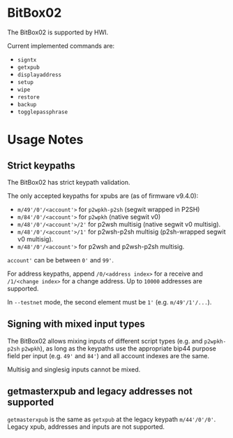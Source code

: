 # BitBox02

The BitBox02 is supported by HWI.

Current implemented commands are:

* `signtx`
* `getxpub`
* `displayaddress`
* `setup`
* `wipe`
* `restore`
* `backup`
* `togglepassphrase`

# Usage Notes

## Strict keypaths

The BitBox02 has strict keypath validation.

The only accepted keypaths for xpubs are (as of firmware v9.4.0):

- `m/49'/0'/<account'>` for `p2wpkh-p2sh` (segwit wrapped in P2SH)
- `m/84'/0'/<account'>` for `p2wpkh` (native segwit v0)
- `m/48'/0'/<account'>/2'` for p2wsh multisig (native segwit v0 multisig).
- `m/48'/0'/<account'>/1'` for p2wsh-p2sh multisig (p2sh-wrapped segwit v0 multisig).
- `m/48'/0'/<account'>` for p2wsh and p2wsh-p2sh multisig.

`account'` can be between `0'` and `99'`.

For address keypaths, append `/0/<address index>` for a receive and `/1/<change index>` for a change
address. Up to `10000` addresses are supported.

In `--testnet` mode, the second element must be `1'` (e.g. `m/49'/1'/...`).

## Signing with mixed input types

The BitBox02 allows mixing inputs of different script types (e.g. and `p2wpkh-p2sh` `p2wpkh`), as
long as the keypaths use the appropriate bip44 purpose field per input (e.g. `49'` and `84'`) and
all account indexes are the same.

Multisig and singlesig inputs cannot be mixed.

## getmasterxpub and legacy addresses not supported

`getmasterxpub` is the same as `getxpub` at the legacy keypath `m/44'/0'/0'`. Legacy xpub, addresses
and inputs are not supported.
